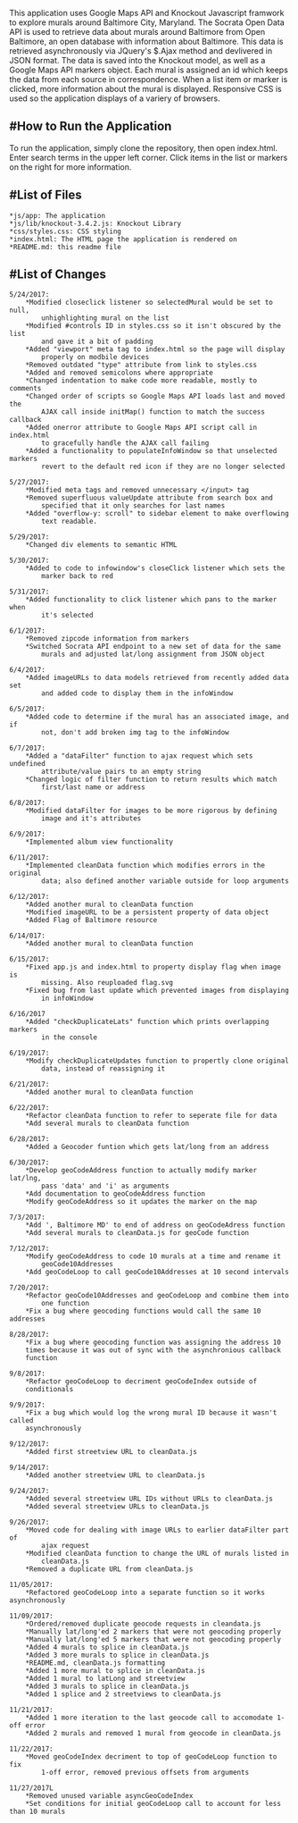 This application uses Google Maps API and Knockout Javascript framwork to explore 
murals around Baltimore City, Maryland. The Socrata Open Data API is used to 
retrieve data about murals around Baltimore from Open Baltimore, an open 
database with information about Baltimore. This data is retrieved 
asynchronously via JQuery's $.Ajax method and devlivered in JSON format. The 
data is saved into the Knockout model, as well as a Google Maps API markers 
object. Each mural is assigned an id which keeps the data from each source in 
correspondence. When a list item or marker is clicked, more information about 
the mural is displayed. Responsive CSS is used so the application displays of 
a variery of browsers.

#How to Run the Application
---------------------------
To run the application, simply clone the repository, then open index.html. 
Enter search terms in the upper left corner. Click items in the list or 
markers on the right for more information.

#List of Files
--------------

	*js/app: The application
	*js/lib/knockout-3.4.2.js: Knockout Library
	*css/styles.css: CSS styling
	*index.html: The HTML page the application is rendered on
	*README.md: this readme file

#List of Changes
----------------

	5/24/2017:
		*Modified closeclick listener so selectedMural would be set to null, 
			unhighlighting mural on the list
		*Modified #controls ID in styles.css so it isn't obscured by the list
			and gave it a bit of padding
		*Added "viewport" meta tag to index.html so the page will display 
			properly on modbile devices
		*Removed outdated "type" attribute from link to styles.css
		*Added and removed semicolons where appropriate
		*Changed indentation to make code more readable, mostly to comments
		*Changed order of scripts so Google Maps API loads last and moved the 
			AJAX call inside initMap() function to match the success callback
		*Added onerror attribute to Google Maps API script call in index.html
			to gracefully handle the AJAX call failing
		*Added a functionality to populateInfoWindow so that unselected markers
			revert to the default red icon if they are no longer selected

	5/27/2017:
		*Modified meta tags and removed unnecessary </input> tag
		*Removed superfluous valueUpdate attribute from search box and 
			specified that it only searches for last names
		*Added "overflow-y: scroll" to sidebar element to make overflowing 
			text readable.

	5/29/2017:
		*Changed div elements to semantic HTML

	5/30/2017:
		*Added to code to infowindow's closeClick listener which sets the 
			marker back to red

	5/31/2017:
		*Added functionality to click listener which pans to the marker when 
			it's selected

	6/1/2017:
		*Removed zipcode information from markers
		*Switched Socrata API endpoint to a new set of data for the same 
			murals and adjusted lat/long assignment from JSON object

	6/4/2017:
		*Added imageURLs to data models retrieved from recently added data set 
			and added code to display them in the infoWindow

	6/5/2017:
		*Added code to determine if the mural has an associated image, and if 
			not, don't add broken img tag to the infoWindow

	6/7/2017:
		*Added a "dataFilter" function to ajax request which sets undefined 
			attribute/value pairs to an empty string
		*Changed logic of filter function to return results which match 
			first/last name or address

	6/8/2017:
		*Modified dataFilter for images to be more rigorous by defining 
			image and it's attributes

	6/9/2017:
		*Implemented album view functionality

	6/11/2017:
		*Implemented cleanData function which modifies errors in the original 
			data; also defined another variable outside for loop arguments

	6/12/2017:
		*Added another mural to cleanData function
		*Modified imageURL to be a persistent property of data object
		*Added Flag of Baltimore resource

	6/14/017:
		*Added another mural to cleanData function

	6/15/2017:
		*Fixed app.js and index.html to property display flag when image is 
			missing. Also reuploaded flag.svg
		*Fixed bug from last update which prevented images from displaying 
			in infoWindow

	6/16/2017
		*Added "checkDuplicateLats" function which prints overlapping markers
			in the console

	6/19/2017:
		*Modify checkDuplicateUpdates function to propertly clone original 
			data, instead of reassigning it

	6/21/2017:
		*Added another mural to cleanData function

	6/22/2017:
		*Refactor cleanData function to refer to seperate file for data
		*Add several murals to cleanData function

	6/28/2017:
		*Added a Geocoder funtion which gets lat/long from an address

	6/30/2017:
		*Develop geoCodeAddress function to actually modify marker lat/lng,
			pass 'data' and 'i' as arguments
		*Add documentation to geoCodeAddress function
		*Modify geoCodeAddress so it updates the marker on the map

	7/3/2017:
		*Add ', Baltimore MD' to end of address on geoCodeAdress function
		*Add several murals to cleanData.js for geoCode function

	7/12/2017:
		*Modify geoCodeAddress to code 10 murals at a time and rename it 
			geoCode10Addresses
		*Add geoCodeLoop to call geoCode10Addresses at 10 second intervals

	7/20/2017:
		*Refactor geoCode10Addresses and geoCodeLoop and combine them into 
			one function
		*Fix a bug where geocoding functions would call the same 10 addresses

	8/28/2017:
		*Fix a bug where geocoding function was assigning the address 10 
		times because it was out of sync with the asynchronious callback 
		function

	9/8/2017:
		*Refactor geoCodeLoop to decriment geoCodeIndex outside of 
		conditionals

	9/9/2017:
		*Fix a bug which would log the wrong mural ID because it wasn't called 
		asynchronously

	9/12/2017:
		*Added first streetview URL to cleanData.js

	9/14/2017:
		*Added another streetview URL to cleanData.js

	9/24/2017:
		*Added several streetview URL IDs without URLs to cleanData.js
		*Added several streetview URLs to cleanData.js

	9/26/2017:
		*Moved code for dealing with image URLs to earlier dataFilter part of 
			ajax request
		*Modified cleanData function to change the URL of murals listed in 
			cleanData.js
		*Removed a duplicate URL from cleanData.js

	11/05/2017:
		*Refactored geoCodeLoop into a separate function so it works asynchronously

	11/09/2017:
		*Ordered/removed duplicate geocode requests in cleandata.js
		*Manually lat/long'ed 2 markers that were not geocoding properly
		*Manually lat/long'ed 5 markers that were not geocoding properly
		*Added 4 murals to splice in cleanData.js
		*Added 3 more murals to splice in cleanData.js
		*README.md, cleanData.js formatting
		*Added 1 more mural to splice in cleanData.js
		*Added 1 mural to latLong and streetview
		*Added 3 murals to splice in cleanData.js
		*Added 1 splice and 2 streetviews to cleanData.js

	11/21/2017:
		*Added 1 more iteration to the last geocode call to accomodate 1-off error
		*Added 2 murals and removed 1 mural from geocode in cleanData.js

	11/22/2017:
		*Moved geoCodeIndex decriment to top of geoCodeLoop function to fix
			1-off error, removed previous offsets from arguments

	11/27/2017L
		*Removed unused variable asyncGeoCodeIndex
		*Set conditions for initial geoCodeLoop call to account for less than 10 murals
